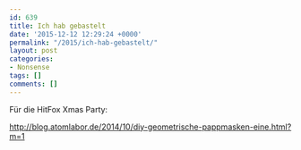 ```yaml
---
id: 639
title: Ich hab gebastelt
date: '2015-12-12 12:29:24 +0000'
permalink: "/2015/ich-hab-gebastelt/"
layout: post
categories:
- Nonsense
tags: []
comments: []
---
```

Für die HitFox Xmas Party:

<http://blog.atomlabor.de/2014/10/diy-geometrische-pappmasken-eine.html?m=1>